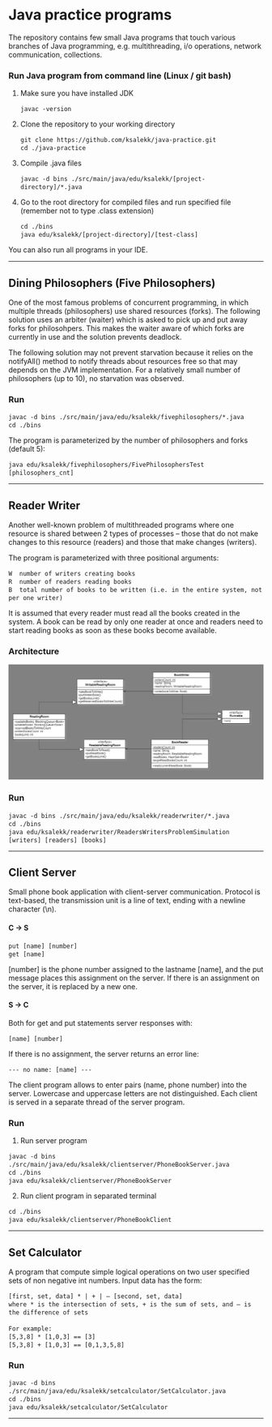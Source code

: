 # Java practice programs
The repository contains few small Java programs that touch various branches of Java programming, e.g. multithreading, i/o operations, network communication, collections.

### Run Java program from command line (Linux / git bash)
1. Make sure you have installed JDK
   ```
   javac -version
   ```
2. Clone the repository to your working directory
   ```
   git clone https://github.com/ksalekk/java-practice.git
   cd ./java-practice
   ```
3. Compile .java files
   ```
   javac -d bins ./src/main/java/edu/ksalekk/[project-directory]/*.java
   ```
4. Go to the root directory for compiled files and run specified file (remember not to type .class extension)
   ```
   cd ./bins
   java edu/ksalekk/[project-directory]/[test-class]
   ```

You can also run all programs in your IDE.
***

## Dining Philosophers (Five Philosophers)
One of the most famous problems of concurrent programming, in which multiple threads (philosophers) use shared resources (forks). The following solution uses an arbiter (waiter) which is asked to pick up and put away forks for philosohpers. This makes the waiter aware of which forks are currently in use and the solution prevents deadlock.

The following solution may not prevent starvation because it relies on the notifyAll() method to notify threads about resources free so that may depends on the JVM implementation. For a relatively small number of philosophers (up to 10), no starvation was observed.

### Run
```
javac -d bins ./src/main/java/edu/ksalekk/fivephilosophers/*.java
cd ./bins
```
The program is parameterized by the number of philosophers and forks (default 5):
```
java edu/ksalekk/fivephilosophers/FivePhilosophersTest [philosophers_cnt]
```
***


## Reader Writer
Another well-known problem of multithreaded programs where one resource is shared between 2 types of processes – those that do not make changes to this resource (readers) and those that make changes (writers).

The program is parameterized with three positional arguments:
```
W  number of writers creating books
R  number of readers reading books 
B  total number of books to be written (i.e. in the entire system, not per one writer)
```

It is assumed that every reader must read all the books created in the system. A book can be read by only one reader at once and readers need to start reading books as soon as these books become available.

### Architecture
![Readers and writers UML diagram](./src/main/resources/readers-writers-uml.png)

### Run
```
javac -d bins ./src/main/java/edu/ksalekk/readerwriter/*.java
cd ./bins
java edu/ksalekk/readerwriter/ReadersWritersProblemSimulation [writers] [readers] [books]
```
***

## Client Server 
Small phone book application with client-server communication. Protocol is text-based, the transmission unit is a line of text, ending with a newline character (\n).

#### C -> S
```
put [name] [number]
get [name]
```
[number] is the phone number assigned to the lastname [name], and the put message places this assignment on the server. If there is an assignment on the server, it is replaced by a new one. 

#### S -> C
Both for get and put statements server responses with:
```
[name] [number]
```

If there is no assignment, the server returns an error line:
```
--- no name: [name] ---
```

The client program allows to enter pairs (name, phone number) into the server. Lowercase and uppercase letters are not distinguished. Each client is served in a separate thread of the server program.


### Run
1. Run server program
```
javac -d bins ./src/main/java/edu/ksalekk/clientserver/PhoneBookServer.java
cd ./bins
java edu/ksalekk/clientserver/PhoneBookServer
```
2. Run client program in separated terminal
```
cd ./bins
java edu/ksalekk/clientserver/PhoneBookClient
```
***

## Set Calculator
A program that compute simple logical operations on two user specified sets of non negative int numbers. Input data has the form:
```
[first, set, data] * | + | – [second, set, data]
where * is the intersection of sets, + is the sum of sets, and – is the difference of sets

For example:
[5,3,8] * [1,0,3] == [3]
[5,3,8] + [1,0,3] == [0,1,3,5,8]
```

### Run
```
javac -d bins ./src/main/java/edu/ksalekk/setcalculator/SetCalculator.java
cd ./bins
java edu/ksalekk/setcalculator/SetCalculator
```

***

